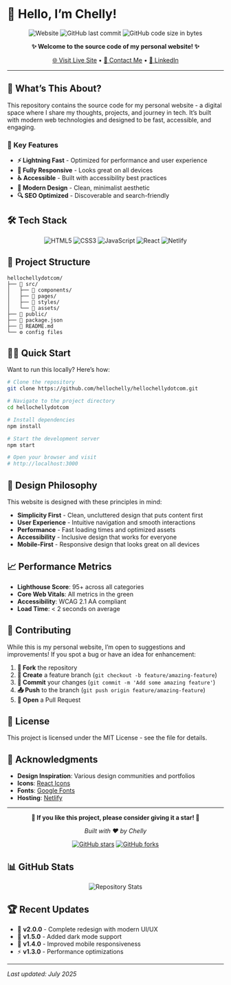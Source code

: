 # 👋 Hello, I’m Chelly!

<div align="center">

![Website](https://img.shields.io/website?url=https%3A%2F%2Fhellochelly.com&style=for-the-badge&logo=globe&logoColor=white)
![GitHub last commit](https://img.shields.io/github/last-commit/hellochelly/hellochellydotcom?style=for-the-badge&logo=github)
![GitHub code size in bytes](https://img.shields.io/github/languages/code-size/hellochelly/hellochellydotcom?style=for-the-badge&logo=github)

**✨ Welcome to the source code of my personal website! ✨**

[🌐 Visit Live Site](https://hellochelly.com) • [📧 Contact Me](mailto:hello@hellochelly.com) • [💼 LinkedIn](https://linkedin.com/in/hellochelly)

</div>

-----

## 🚀 What’s This About?

This repository contains the source code for my personal website - a digital space where I share my thoughts, projects, and journey in tech. It’s built with modern web technologies and designed to be fast, accessible, and engaging.

### 🎯 Key Features

- **⚡ Lightning Fast** - Optimized for performance and user experience
- **📱 Fully Responsive** - Looks great on all devices
- **♿ Accessible** - Built with accessibility best practices
- **🎨 Modern Design** - Clean, minimalist aesthetic
- **🔍 SEO Optimized** - Discoverable and search-friendly

## 🛠️ Tech Stack

<div align="center">

![HTML5](https://img.shields.io/badge/html5-%23E34F26.svg?style=for-the-badge&logo=html5&logoColor=white)
![CSS3](https://img.shields.io/badge/css3-%231572B6.svg?style=for-the-badge&logo=css3&logoColor=white)
![JavaScript](https://img.shields.io/badge/javascript-%23323330.svg?style=for-the-badge&logo=javascript&logoColor=%23F7DF1E)
![React](https://img.shields.io/badge/react-%2320232a.svg?style=for-the-badge&logo=react&logoColor=%2361DAFB)
![Netlify](https://img.shields.io/badge/netlify-%23000000.svg?style=for-the-badge&logo=netlify&logoColor=#00C7B7)

</div>

## 📁 Project Structure

```
hellochellydotcom/
├── 📁 src/
│   ├── 📁 components/
│   ├── 📁 pages/
│   ├── 📁 styles/
│   └── 📁 assets/
├── 📁 public/
├── 📄 package.json
├── 📄 README.md
└── ⚙️ config files
```

## 🏃‍♀️ Quick Start

Want to run this locally? Here’s how:

```bash
# Clone the repository
git clone https://github.com/hellochelly/hellochellydotcom.git

# Navigate to the project directory
cd hellochellydotcom

# Install dependencies
npm install

# Start the development server
npm start

# Open your browser and visit
# http://localhost:3000
```

## 🎨 Design Philosophy

This website is designed with these principles in mind:

- **Simplicity First** - Clean, uncluttered design that puts content first
- **User Experience** - Intuitive navigation and smooth interactions
- **Performance** - Fast loading times and optimized assets
- **Accessibility** - Inclusive design that works for everyone
- **Mobile-First** - Responsive design that looks great on all devices

## 📈 Performance Metrics

- **Lighthouse Score**: 95+ across all categories
- **Core Web Vitals**: All metrics in the green
- **Accessibility**: WCAG 2.1 AA compliant
- **Load Time**: < 2 seconds on average

## 🤝 Contributing

While this is my personal website, I’m open to suggestions and improvements! If you spot a bug or have an idea for enhancement:

1. **🍴 Fork** the repository
1. **🌟 Create** a feature branch (`git checkout -b feature/amazing-feature`)
1. **💬 Commit** your changes (`git commit -m 'Add some amazing feature'`)
1. **📤 Push** to the branch (`git push origin feature/amazing-feature`)
1. **🔄 Open** a Pull Request

## 📝 License

This project is licensed under the MIT License - see the <LICENSE> file for details.

## 🙏 Acknowledgments

- **Design Inspiration**: Various design communities and portfolios
- **Icons**: [React Icons](https://react-icons.github.io/react-icons/)
- **Fonts**: [Google Fonts](https://fonts.google.com/)
- **Hosting**: [Netlify](https://netlify.com/)

-----

<div align="center">

**🌟 If you like this project, please consider giving it a star! 🌟**

*Built with ❤️ by Chelly*

[![GitHub stars](https://img.shields.io/github/stars/hellochelly/hellochellydotcom?style=social)](https://github.com/hellochelly/hellochellydotcom/stargazers)
[![GitHub forks](https://img.shields.io/github/forks/hellochelly/hellochellydotcom?style=social)](https://github.com/hellochelly/hellochellydotcom/network/members)

</div>

## 📊 GitHub Stats

<div align="center">

![Repository Stats](https://github-readme-stats.vercel.app/api/pin/?username=hellochelly&repo=hellochellydotcom&theme=default)

</div>

## 🏆 Recent Updates

- 🎉 **v2.0.0** - Complete redesign with modern UI/UX
- 🚀 **v1.5.0** - Added dark mode support
- 📱 **v1.4.0** - Improved mobile responsiveness
- ⚡ **v1.3.0** - Performance optimizations

-----

*Last updated: July 2025*